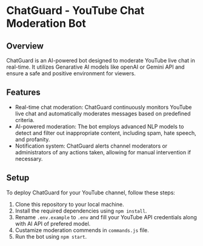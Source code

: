 # ChatGuard - YouTube Chat Moderation Bot

## Overview

ChatGuard is an AI-powered bot designed to moderate YouTube live chat in real-time. It utilizes Genarative AI models like openAI or Gemini API and ensure a safe and positive environment for viewers.

## Features

- Real-time chat moderation: ChatGuard continuously monitors YouTube live chat and automatically moderates messages based on predefined criteria.
- AI-powered moderation: The bot employs advanced NLP models to detect and filter out inappropriate content, including spam, hate speech, and profanity.
- Notification system: ChatGuard alerts channel moderators or administrators of any actions taken, allowing for manual intervention if necessary.

## Setup

To deploy ChatGuard for your YouTube channel, follow these steps:

1. Clone this repository to your local machine.
2. Install the required dependencies using `npm install`.
3. Rename `.env.example` to `.env` and fill your YouTube API credentials along with AI API of prefered model.
4. Custamize moderation commends in `commands.js` file.
5. Run the bot using `npm start`.

